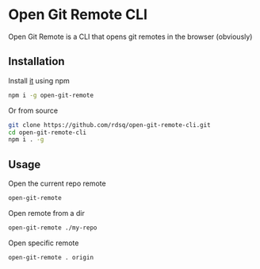 # Open Git Remote CLI

Open Git Remote is a CLI that opens git remotes in the browser (obviously)

## Installation

Install [it](https://www.npmjs.com/package/open-git-remote) using npm

```sh
npm i -g open-git-remote
```

Or from source

```sh
git clone https://github.com/rdsq/open-git-remote-cli.git
cd open-git-remote-cli
npm i . -g
```

## Usage

Open the current repo remote

```sh
open-git-remote
```

Open remote from a dir

```sh
open-git-remote ./my-repo
```

Open specific remote

```sh
open-git-remote . origin
```
